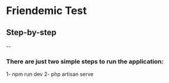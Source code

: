 # Friendemic Test

## Step-by-step
--

### There are just two simple steps to run the application:
1- npm run dev
2- php artisan serve